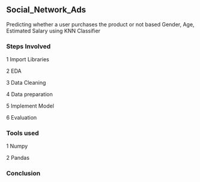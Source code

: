 ## Social_Network_Ads
Predicting whether a user purchases the product or not based Gender, Age, Estimated Salary using KNN Classifier

### Steps Involved

1 Import Libraries

2 EDA

3 Data Cleaning

4 Data preparation

5 Implement Model

6 Evaluation

### Tools used

1 Numpy

2 Pandas

### Conclusion 


